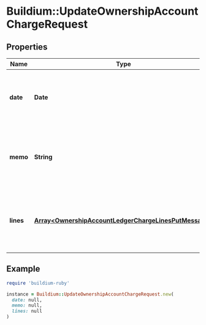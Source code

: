 # Buildium::UpdateOwnershipAccountChargeRequest

## Properties

| Name | Type | Description | Notes |
| ---- | ---- | ----------- | ----- |
| **date** | **Date** | Date of the charge. The date must be formatted as YYYY-MM-DD. |  |
| **memo** | **String** | Memo associated with the charge. The value cannot exceed 65 characters. | [optional] |
| **lines** | [**Array&lt;OwnershipAccountLedgerChargeLinesPutMessage&gt;**](OwnershipAccountLedgerChargeLinesPutMessage.md) | A collection of line items included in the charge. At least one line item is required. |  |

## Example

```ruby
require 'buildium-ruby'

instance = Buildium::UpdateOwnershipAccountChargeRequest.new(
  date: null,
  memo: null,
  lines: null
)
```

